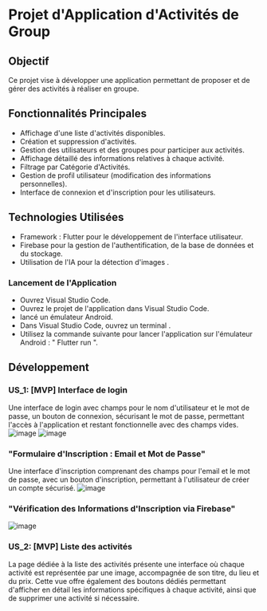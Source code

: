 # Projet d'Application d'Activités de Group
## Objectif
Ce projet vise à développer une application permettant de proposer et de gérer des activités à réaliser en groupe.
## Fonctionnalités Principales
- Affichage d'une liste d'activités disponibles.
- Création et suppression d'activités.
- Gestion des utilisateurs et des groupes pour participer aux activités.
- Affichage détaillé des informations relatives à chaque activité.
- Filtrage par Catégorie d'Activités.
- Gestion de profil utilisateur (modification des informations personnelles).
- Interface de connexion et d'inscription pour les utilisateurs.
## Technologies Utilisées
- Framework : Flutter pour le développement de l'interface utilisateur.
- Firebase pour la gestion de l'authentification, de la base de données et du stockage.
- Utilisation de l'IA pour la détection d'images .
### Lancement de l'Application
- Ouvrez Visual Studio Code.
- Ouvrez le projet de l'application dans Visual Studio Code.
- lancé un émulateur Android.
- Dans Visual Studio Code, ouvrez un terminal .
- Utilisez la commande suivante pour lancer l'application sur l'émulateur Android : " Flutter run ".
## Développement
### US_1: [MVP] Interface de login
Une interface de login avec champs pour le nom d'utilisateur et le mot de passe, un bouton de connexion, sécurisant le mot de passe, permettant l'accès à l'application et restant fonctionnelle avec des champs vides.
![image](https://github.com/nhabiba/IA_Activity/assets/109957486/200d3546-fe00-4c53-b866-9a7e0c702645)
![image](https://github.com/nhabiba/IA_Activity/assets/109957486/ccc09758-a271-4507-ac78-4e7767098c29)
### "Formulaire d'Inscription : Email et Mot de Passe"
Une interface d'inscription comprenant des champs pour l'email et le mot de passe, avec un bouton d'inscription, permettant à l'utilisateur de créer un compte sécurisé.
![image](https://github.com/nhabiba/IA_Activity/assets/109957486/90c5cb6d-0a0d-4da6-aa92-71fbe43982e8)
### "Vérification des Informations d'Inscription via Firebase"
![image](https://github.com/nhabiba/IA_Activity/assets/109957486/f7ecbd8c-71b2-4504-805c-1e164c56f2cd)
### US_2: [MVP] Liste des activités
La page dédiée à la liste des activités présente une interface où chaque activité est représentée par une image, accompagnée de son titre, du lieu et du prix. Cette vue offre également des boutons dédiés permettant d'afficher en détail les informations spécifiques à chaque activité, ainsi que de supprimer une activité si nécessaire.






